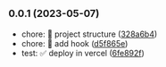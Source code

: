 ## <small>0.0.1 (2023-05-07)</small>

* chore: :tada: project structure ([328a6b4](https://github.com/Daintz/SenaOnPrintingFrontend/commit/328a6b4))
* chore: :wrench: add hook ([d5f865e](https://github.com/Daintz/SenaOnPrintingFrontend/commit/d5f865e))
* test: :white_check_mark: deploy in vercel ([6fe892f](https://github.com/Daintz/SenaOnPrintingFrontend/commit/6fe892f))




